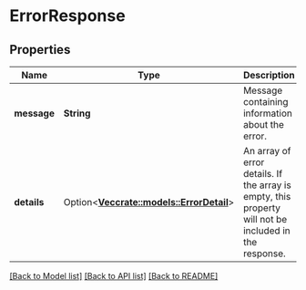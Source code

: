 # ErrorResponse

## Properties

Name | Type | Description | Notes
------------ | ------------- | ------------- | -------------
**message** | **String** | Message containing information about the error. | 
**details** | Option<[**Vec<crate::models::ErrorDetail>**](ErrorDetail.md)> | An array of error details. If the array is empty, this property will not be included in the response. | [optional]

[[Back to Model list]](../README.md#documentation-for-models) [[Back to API list]](../README.md#documentation-for-api-endpoints) [[Back to README]](../README.md)


